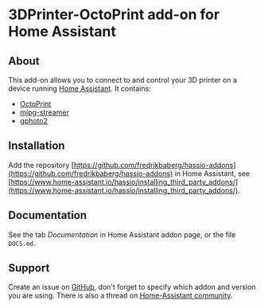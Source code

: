 # 3DPrinter-OctoPrint add-on for Home Assistant

## About

This add-on allows you to connect to and control your 3D printer on a device running [Home Assistant](https://home-assistant.io/).
It contains:
- [OctoPrint](https://octoprint.org)
- [mjpg-streamer](https://github.com/jacksonliam/mjpg-streamer)
- [gphoto2](http://gphoto.org/)

## Installation

Add the repository [https://github.com/fredrikbaberg/hassio-addons](https://github.com/fredrikbaberg/hassio-addons) in Home Assistant, see [https://www.home-assistant.io/hassio/installing_third_party_addons/](https://www.home-assistant.io/hassio/installing_third_party_addons/).

## Documentation

See the tab _Documentation_ in Home Assistant addon page, or the file `DOCS.md`.

## Support

Create an issue on [GitHub](https://github.com/fredrikbaberg/hassio-addons), don't forget to specify which addon and version you are using.
There is also a thread on [Home-Assistant community](https://community.home-assistant.io/t/repository-octoprint-wip/22883).

